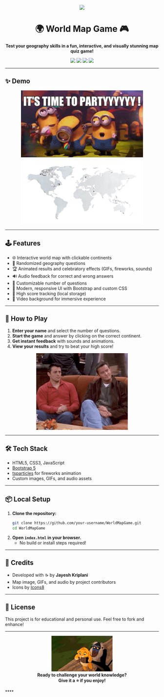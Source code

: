 <!-- Banner with animated globe and title -->
<p align="center">
  <img src="https://img.icons8.com/color/96/000000/globe--v2.gif" width="80"/>
</p>

<h1 align="center">🌍 World Map Game 🎮</h1>

<p align="center">
  <b>Test your geography skills in a fun, interactive, and visually stunning map quiz game!</b>
</p>

<p align="center">
  <img src="https://img.shields.io/badge/HTML5-E34F26?style=for-the-badge&logo=html5&logoColor=white"/>
  <img src="https://img.shields.io/badge/CSS3-1572B6?style=for-the-badge&logo=css3&logoColor=white"/>
  <img src="https://img.shields.io/badge/JavaScript-F7DF1E?style=for-the-badge&logo=javascript&logoColor=black"/>
  <img src="https://img.shields.io/badge/Bootstrap-563D7C?style=for-the-badge&logo=bootstrap&logoColor=white"/>
</p>

---

## ✨ Demo

<p align="center">
  <img src="images/pass100.gif" width="400" alt="Perfect Score Animation"/>
  <br/>
  <img src="assets/map.png" width="400" alt="Game Map Screenshot"/>
</p>

---

## 🕹️ Features

- 🌐 Interactive world map with clickable continents
- 🎯 Randomized geography questions
- 🏆 Animated results and celebratory effects (GIFs, fireworks, sounds)
- 🔊 Audio feedback for correct and wrong answers
- 📝 Customizable number of questions
- 🎨 Modern, responsive UI with Bootstrap and custom CSS
- 💾 High score tracking (local storage)
- 🎥 Video background for immersive experience

---

## 🚀 How to Play

1. **Enter your name** and select the number of questions.
2. **Start the game** and answer by clicking on the correct continent.
3. **Get instant feedback** with sounds and animations.
4. **View your results** and try to beat your high score!

<p align="center">
  <img src="images/50pass.gif" width="300" alt="Medium Score Animation"/>
</p>

---

## 🛠️ Tech Stack

- HTML5, CSS3, JavaScript
- [Bootstrap 5](https://getbootstrap.com/)
- [tsparticles](https://github.com/tsparticles/tsparticles) for fireworks animation
- Custom images, GIFs, and audio assets

---

## 📦 Local Setup

1. **Clone the repository:**
   ```bash
   git clone https://github.com/your-username/WorldMapGame.git
   cd WorldMapGame
   ```
2. **Open `index.html` in your browser.**
   - No build or install steps required!

---

## 🙌 Credits

- Developed with ☕ by **Jayesh Kriplani**
- Map image, GIFs, and audio by project contributors
- Icons by [Icons8](https://icons8.com/)

---

## 📄 License

This project is for educational and personal use. Feel free to fork and enhance!

---

<p align="center">
  <img src="images/fail.gif" width="200" alt="Try Again Animation"/>
  <br/>
  <b>Ready to challenge your world knowledge? <br/> Give it a ⭐ if you enjoy!</b>
</p>
****
